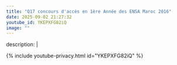 ```yaml
---
title: "Q17 concours d'accès en 1ère Année des ENSA Maroc 2016"
date: 2025-09-02 21:27:32 
youtube_id: YKEPXFG82iQ
image: ""
---
```

description: |
  
{% include youtube-privacy.html id="YKEPXFG82iQ" %}
